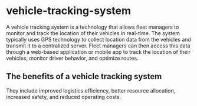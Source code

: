 # vehicle-tracking-system
A vehicle tracking system is a technology that allows fleet managers to monitor and track the location of their vehicles in real-time.
The system typically uses GPS technology to collect location data from the vehicles and transmit it to a centralized server.
Fleet managers can then access this data through a web-based application or mobile app to track the location of their vehicles, monitor driver behavior, and optimize routes. 
## The benefits of a vehicle tracking system 
They include improved logistics efficiency, better resource allocation, increased safety, and reduced operating costs.
